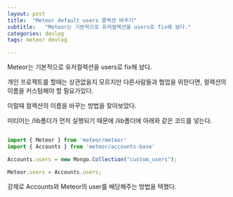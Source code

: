 ```yaml
---
layout: post
title:  "Meteor default users 콜렉션 바꾸기"
subtitle:   "Meteor는 기본적으로 유저컬렉션을 users로 fix해 놨다."
categories: devlog
tags: meteor devlog

---
```


Meteor는 기본적으로 유저컬렉션을 users로 fix해 놨다.

개인 프로젝트를 할때는 상관없을지 모르지만 다른사람들과 협업을 위한다면, 컬렉션의 이름을 커스텀해야 할 필요가있다.

이럴때 컬렉션의 이름을 바꾸는 방법을 찾아보았다.

미티어는 /lib폴더가 먼저 실행되기 때문에 /lib폴더에 아래와 같은 코드를 넣는다.

```javascript

import { Meteor } from 'meteor/meteor'
import { Accounts } from 'meteor/accounts-base'

Accounts.users = new Mongo.Collection("custom_users");

Meteor.users = Accounts.users;

```

강제로 Accounts와 Meteor의 user를 배당해주는 방법을 택했다.
